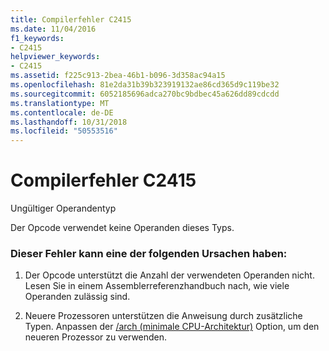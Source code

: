 ```yaml
---
title: Compilerfehler C2415
ms.date: 11/04/2016
f1_keywords:
- C2415
helpviewer_keywords:
- C2415
ms.assetid: f225c913-2bea-46b1-b096-3d358ac94a15
ms.openlocfilehash: 81e2da31b39b323919132ae86cd365d9c119be32
ms.sourcegitcommit: 6052185696adca270bc9bdbec45a626dd89cdcdd
ms.translationtype: MT
ms.contentlocale: de-DE
ms.lasthandoff: 10/31/2018
ms.locfileid: "50553516"
---
```

# <a name="compiler-error-c2415"></a>Compilerfehler C2415

Ungültiger Operandentyp

Der Opcode verwendet keine Operanden dieses Typs.

### <a name="to-fix-by-checking-the-following-possible-causes"></a>Dieser Fehler kann eine der folgenden Ursachen haben:

1. Der Opcode unterstützt die Anzahl der verwendeten Operanden nicht. Lesen Sie in einem Assemblerreferenzhandbuch nach, wie viele Operanden zulässig sind.

1. Neuere Prozessoren unterstützen die Anweisung durch zusätzliche Typen. Anpassen der [/arch (minimale CPU-Architektur)](../../build/reference/arch-minimum-cpu-architecture.md) Option, um den neueren Prozessor zu verwenden.